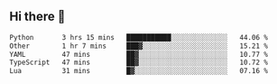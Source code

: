 ## Hi there 👋

<!--
**whirlun/whirlun** is a ✨ _special_ ✨ repository because its `README.md` (this file) appears on your GitHub profile.

Here are some ideas to get you started:

- 🔭 I’m currently working on ...
- 🌱 I’m currently learning ...
- 👯 I’m looking to collaborate on ...
- 🤔 I’m looking for help with ...
- 💬 Ask me about ...
- 📫 How to reach me: ...
- 😄 Pronouns: ...
- ⚡ Fun fact: ...
-->
<!--START_SECTION:waka-->

```txt
Python       3 hrs 15 mins   ███████████░░░░░░░░░░░░░░   44.06 %
Other        1 hr 7 mins     ███▓░░░░░░░░░░░░░░░░░░░░░   15.21 %
YAML         47 mins         ██▓░░░░░░░░░░░░░░░░░░░░░░   10.77 %
TypeScript   47 mins         ██▓░░░░░░░░░░░░░░░░░░░░░░   10.72 %
Lua          31 mins         █▓░░░░░░░░░░░░░░░░░░░░░░░   07.16 %
```

<!--END_SECTION:waka-->
